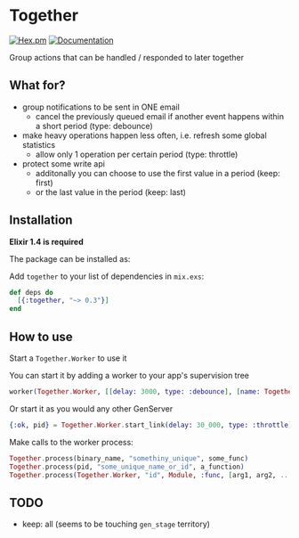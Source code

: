 # Together

[![Hex.pm](https://img.shields.io/hexpm/v/together.svg)]()
[![Documentation](https://img.shields.io/badge/docs-hexpm-blue.svg)](https://hexdocs.pm/together)

Group actions that can be handled / responded to later together

## What for?

- group notifications to be sent in ONE email
    - cancel the previously queued email if another event happens within a short period (type: debounce)
- make heavy operations happen less often, i.e. refresh some global statistics
    - allow only 1 operation per certain period (type: throttle)
- protect some write api
    - additonally you can choose to use the first value in a period (keep: first)
    - or the last value in the period (keep: last)

## Installation

**Elixir 1.4 is required**

The package can be installed as:

Add `together` to your list of dependencies in `mix.exs`:

```elixir
def deps do
  [{:together, "~> 0.3"}]
end
```

## How to use

Start a `Together.Worker` to use it

You can start it by adding a worker to your app's supervision tree

```elixir
worker(Together.Worker, [[delay: 3000, type: :debounce], [name: Together.Worker]])
```

Or start it as you would any other GenServer

```elixir
{:ok, pid} = Together.Worker.start_link(delay: 30_000, type: :throttle)
```

Make calls to the worker process:

```elixir
Together.process(binary_name, "somethiny_unique", some_func)
Together.process(pid, "some_unique_name_or_id", a_function)
Together.process(Together.Worker, "id", Module, :func, [arg1, arg2, ...])
```

## TODO

- keep: all (seems to be touching `gen_stage` territory)
